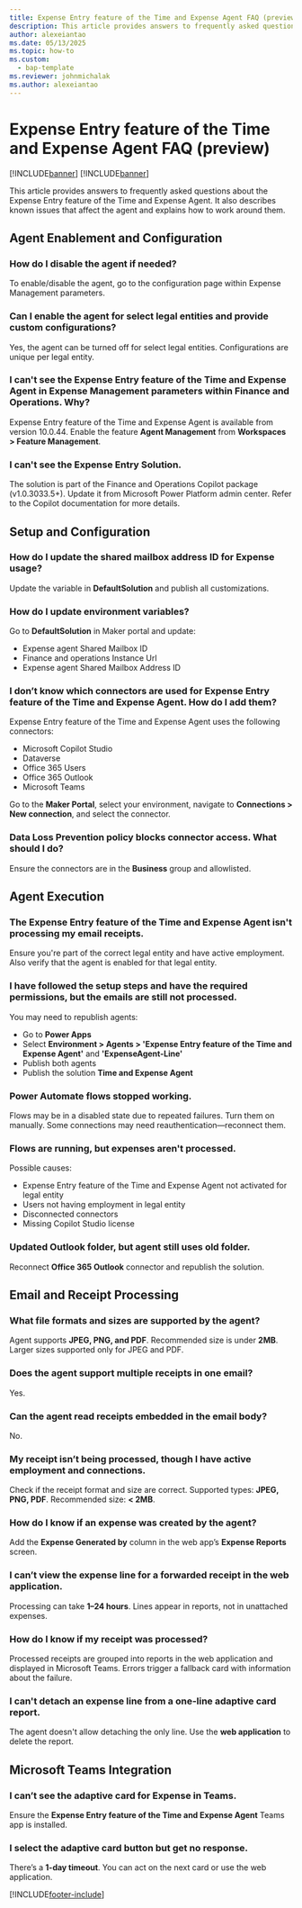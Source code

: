 ```yaml
---
title: Expense Entry feature of the Time and Expense Agent FAQ (preview)
description: This article provides answers to frequently asked questions about the Expense Entry feature of the Time and Expense Agent.
author: alexeiantao
ms.date: 05/13/2025
ms.topic: how-to
ms.custom: 
  - bap-template
ms.reviewer: johnmichalak
ms.author: alexeiantao
---
```


# Expense Entry feature of the Time and Expense Agent FAQ (preview)

[!INCLUDE[banner](../includes/banner.md)]
[!INCLUDE[banner](../includes/preview-note.md)]

This article provides answers to frequently asked questions about the Expense Entry feature of the Time and Expense Agent. It also describes known issues that affect the agent and explains how to work around them.

## Agent Enablement and Configuration

### How do I disable the agent if needed?  
To enable/disable the agent, go to the configuration page within Expense Management parameters.

### Can I enable the agent for select legal entities and provide custom configurations? 
Yes, the agent can be turned off for select legal entities. Configurations are unique per legal entity.

### I can't see the Expense Entry feature of the Time and Expense Agent in Expense Management parameters within Finance and Operations. Why? 
Expense Entry feature of the Time and Expense Agent is available from version 10.0.44. Enable the feature **Agent Management** from **Workspaces > Feature Management**.

### I can't see the Expense Entry Solution.
The solution is part of the Finance and Operations Copilot package (v1.0.3033.5+). Update it from Microsoft Power Platform admin center. Refer to the Copilot documentation for more details.


## Setup and Configuration

### How do I update the shared mailbox address ID for Expense usage?  
Update the variable in **DefaultSolution** and publish all customizations.

### How do I update environment variables? 
Go to **DefaultSolution** in Maker portal and update:
  - Expense agent Shared Mailbox ID  
  - Finance and operations Instance Url  
  - Expense agent Shared Mailbox Address ID

### I don’t know which connectors are used for Expense Entry feature of the Time and Expense Agent. How do I add them?  
Expense Entry feature of the Time and Expense Agent uses the following connectors:
  - Microsoft Copilot Studio  
  - Dataverse  
  - Office 365 Users  
  - Office 365 Outlook  
  - Microsoft Teams  

Go to the **Maker Portal**, select your environment, navigate to **Connections > New connection**, and select the connector.

### Data Loss Prevention policy blocks connector access. What should I do? 
Ensure the connectors are in the **Business** group and allowlisted.


## Agent Execution

### The Expense Entry feature of the Time and Expense Agent isn't processing my email receipts.  
Ensure you're part of the correct legal entity and have active employment. Also verify that the agent is enabled for that legal entity.

### I have followed the setup steps and have the required permissions, but the emails are still not processed.
You may need to republish agents:
  - Go to **Power Apps**  
  - Select **Environment > Agents > 'Expense Entry feature of the Time and Expense Agent'** and **'ExpenseAgent-Line'**  
  - Publish both agents  
  - Publish the solution **Time and Expense Agent**

### Power Automate flows stopped working.  
  Flows may be in a disabled state due to repeated failures. Turn them on manually. Some connections may need reauthentication—reconnect them.

### Flows are running, but expenses aren't processed. 
Possible causes:
  - Expense Entry feature of the Time and Expense Agent not activated for legal entity  
  - Users not having employment in legal entity  
  - Disconnected connectors  
  - Missing Copilot Studio license

### Updated Outlook folder, but agent still uses old folder.
Reconnect **Office 365 Outlook** connector and republish the solution.

## Email and Receipt Processing

### What file formats and sizes are supported by the agent? 
Agent supports **JPEG, PNG, and PDF**. Recommended size is under **2MB**. Larger sizes supported only for JPEG and PDF.

### Does the agent support multiple receipts in one email?  
Yes.

### Can the agent read receipts embedded in the email body?  
No.

### My receipt isn’t being processed, though I have active employment and connections. 
Check if the receipt format and size are correct. Supported types: **JPEG, PNG, PDF**. Recommended size: **< 2MB**.

### How do I know if an expense was created by the agent?  
Add the **Expense Generated by** column in the web app’s **Expense Reports** screen.

### I can’t view the expense line for a forwarded receipt in the web application. 
Processing can take **1–24 hours**. Lines appear in reports, not in unattached expenses.

### How do I know if my receipt was processed?  
Processed receipts are grouped into reports in the web application and displayed in Microsoft Teams. Errors trigger a fallback card with information about the failure.

### I can't detach an expense line from a one-line adaptive card report.  
The agent doesn't allow detaching the only line. Use the **web application** to delete the report.


## Microsoft Teams Integration

### I can’t see the adaptive card for Expense in Teams. 
Ensure the **Expense Entry feature of the Time and Expense Agent** Teams app is installed.

### I select the adaptive card button but get no response.  
There’s a **1-day timeout**. You can act on the next card or use the web application.

[!INCLUDE[footer-include](../includes/footer-banner.md)]
